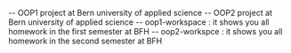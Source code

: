 -- OOP1 project at Bern university of applied science
-- OOP2 project at Bern university of applied science
-- oop1-workspace : it shows you all homework in the first semester at BFH
-- oop2-workspce  : it shows you all homework in the second semester at BFH
